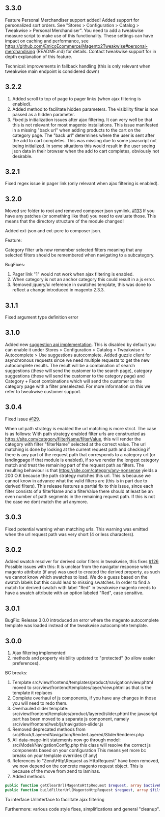 ## 3.3.0
Feature Personal Merchandiser support added!
Added support for personalized sort orders. See "Stores > Configuration > Catalog > Tweakwise > Personal Merchandiser".
You need to add a tweakwise measure script to make use of this functionality. These settings can have impact on caching and performance, see https://github.com/EmicoEcommerce/Magento2Tweakwise#personal-merchandising (README.md) for details.
Contact tweakwise support for in depth explanation of this feature.

Technical: improvements in fallback handling (this is only relevant when tweakwise main endpoint is considered down)

## 3.2.2
1) Added scroll to top of page to pager links (when ajax filtering is enabled).
2) Added method to facilitate hidden parameters. The visibility filter is now passed as a hidden parameter.
3) Fixed js initialization issues after ajax filtering. It can very well be that this is not relevant for most magento installations.
This issue manifested in a missing "back url" when adding products to the cart on the category page.
The "back url" determines where the user is sent after the add to cart completes. This was missing due to some javascript not being initialized.
In some situations this would result in the user seeing json data in their browser when the add to cart completes, obviously not desirable.

## 3.2.1
Fixed regex issue in pager link (only relevant when ajax filtering is enabled).

## 3.2.0
Moved src folder to root and removed composer json symlink. [#133](https://github.com/EmicoEcommerce/Magento2Tweakwise/issues/133) If you have any patches (or something like that) you need to evaluate those.
This means that the directory structure of the module changed!

Added ext-json and ext-pcre to composer json.

Feature: 

Category filter urls now remember selected filters meaning that any selected filters should be remembered when navigating to a subcategory.

BugFixes:
1) Pager link "1" would not work when ajax filtering is enabled.
2) When category is not an anchor category this could result in a js error.
3) Removed jquery/ui reference in swatches template, this was done to reflect a change introduced in magento 2.3.3.

## 3.1.1
Fixed argument type definition error

## 3.1.0
Added new [suggestion api implementation](https://developers.tweakwise.com/#/Suggestions).
This is disabled by default you can enable it under Stores > Configuration > Catalog > Tweakwise > Autocomplete > Use suggestions autocomplete. Added guzzle client for asynchronous requests since we need multiple requests to get the new autocomplete results. 
The result will be a combination of search suggestions (these will send the customer to the search page), category suggestions (these will send the customer to the category page) and Category + Facet combinations which will send the customer to the category page with a filter preselected. 
For more information on this we refer to tweakwise customer support.

## 3.0.4
Fixed issue [#129](https://github.com/EmicoEcommerce/Magento2Tweakwise/issues/129).

When url path strategy is enabled the url matching is more strict. The case is as follows: With path strategy enabled filter urls are constructed as
https://site.com/category/filterName/filterValue, this will render the category with filter "filterName" selected at the correct value. The url matching is done by looking at the current request path and checking if there is any part of the request path that corresponds to a category url (or landingpage if that module is enabled), if so we render the longest category match and treat the remaining part of the request path as filters. The resulting behaviour is that https://site.com/category/any-nonsense yields a 200 O.K because the path strategy matches this url. This is because we cannot know in advance what the valid filters are (this is in part due to derived filters). This release features a partial fix to this issue, since each filter consists of a filterName and a filterValue there should at least be an even number of path segments in the remaining request path. If this is not the case we dont match the url anymore.

## 3.0.3
Fixed potential warning when matching urls. This warning was emitted when the url request path was very short (4 or less characters).

## 3.0.2
Added swatch resolver for derived color filters in tweakwise, this fixes [#126](https://github.com/EmicoEcommerce/Magento2Tweakwise/issues/126)
Possible issues with this: It is unclear from the navigator response which magento attribute (if any) was used to created the derived property,
as such we cannot know which swatches to load. We do a guess based on the swatch labels but this could lead to missing swatches. In order to find a match
for derived swatch with label "Red" in tweakwise magento needs to have a swatch attribute with an option labeled "Red", case sensitive.

## 3.0.1
BugFix: Release 3.0.0 introduced an error where the magento autocomplete template was loaded instead of the tweakwise autocomplete template.

## 3.0.0
1) Ajax filtering implemented
2) methods and property visibility updated to "protected" (to allow easier preferences).

BC breaks:
1) Template src/view/frontend/templates/product/navigation/view.phtml moved to src/view/frontend/templates/layer/view.phtml
as that is the template it replaces
2) Complete overhaul of js components, if you have any changes in those you will need to redo them.
3) Overhauled slider template: src/view/frontend/templates/product/layered/slider.phtml the javascript part has been moved to a separate js component, namely
src/view/frontend/web/js/navigation-slider.js
4) Removed deprecated methods from src/Block/LayeredNavigation/RenderLayered/SliderRenderer.php
5) All data-mage-init statements now go through model: src/Model/NavigationConfig.php this class will resolve the correct js components based on your configuration
This means yet more bc breaks on your template overrides (if any)
6) References to "Zend\Http\Request as HttpRequest" have been removed, we now depend on the concrete magento request object. This is because of the move from zend to laminas.
7) Added methods
```php
public function getClearUrl(MagentoHttpRequest $request, array $activeFilterItems): string;
public function buildFilterUrl(MagentoHttpRequest $request, array $filters = []): string;
```
To interface UrlInterface to facilitate ajax filtering

Furthermore: various code style fixes, simplifications and general "cleanup".

  
